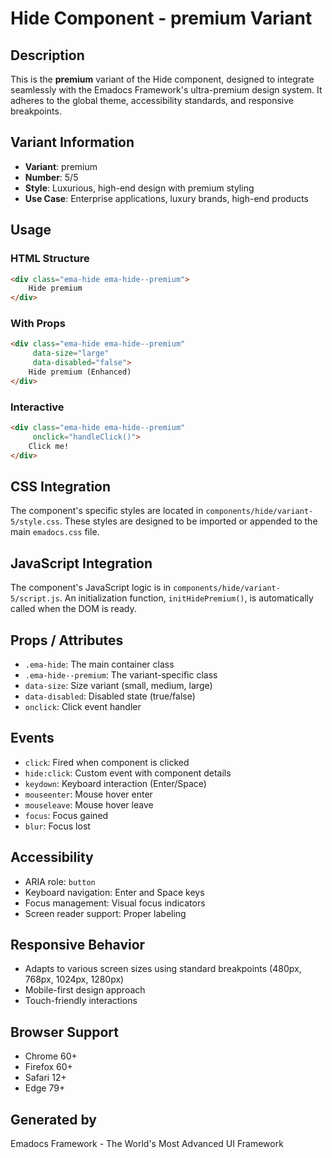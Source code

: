 # Hide Component - premium Variant

## Description
This is the **premium** variant of the Hide component, designed to integrate seamlessly with the Emadocs Framework's ultra-premium design system. It adheres to the global theme, accessibility standards, and responsive breakpoints.

## Variant Information
- **Variant**: premium
- **Number**: 5/5
- **Style**: Luxurious, high-end design with premium styling
- **Use Case**: Enterprise applications, luxury brands, high-end products

## Usage

### HTML Structure
```html
<div class="ema-hide ema-hide--premium">
    Hide premium
</div>
```

### With Props
```html
<div class="ema-hide ema-hide--premium" 
     data-size="large" 
     data-disabled="false">
    Hide premium (Enhanced)
</div>
```

### Interactive
```html
<div class="ema-hide ema-hide--premium" 
     onclick="handleClick()">
    Click me!
</div>
```

## CSS Integration
The component's specific styles are located in `components/hide/variant-5/style.css`. These styles are designed to be imported or appended to the main `emadocs.css` file.

## JavaScript Integration
The component's JavaScript logic is in `components/hide/variant-5/script.js`. An initialization function, `initHidePremium()`, is automatically called when the DOM is ready.

## Props / Attributes
- `.ema-hide`: The main container class
- `.ema-hide--premium`: The variant-specific class
- `data-size`: Size variant (small, medium, large)
- `data-disabled`: Disabled state (true/false)
- `onclick`: Click event handler

## Events
- `click`: Fired when component is clicked
- `hide:click`: Custom event with component details
- `keydown`: Keyboard interaction (Enter/Space)
- `mouseenter`: Mouse hover enter
- `mouseleave`: Mouse hover leave
- `focus`: Focus gained
- `blur`: Focus lost

## Accessibility
- ARIA role: `button`
- Keyboard navigation: Enter and Space keys
- Focus management: Visual focus indicators
- Screen reader support: Proper labeling

## Responsive Behavior
- Adapts to various screen sizes using standard breakpoints (480px, 768px, 1024px, 1280px)
- Mobile-first design approach
- Touch-friendly interactions

## Browser Support
- Chrome 60+
- Firefox 60+
- Safari 12+
- Edge 79+

## Generated by
Emadocs Framework - The World's Most Advanced UI Framework
